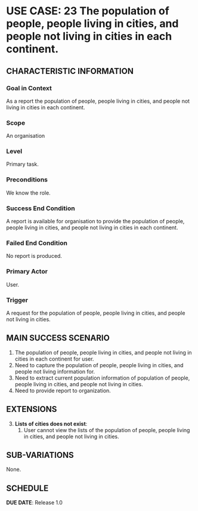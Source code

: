 # USE CASE: 23 The population of people, people living in cities, and people not living in cities in each continent.

## CHARACTERISTIC INFORMATION

### Goal in Context

As a report the population of people, people living in cities, and people not living in cities in each continent.

### Scope

An organisation

### Level

Primary task.

### Preconditions

We know the role.

### Success End Condition

A report is available for organisation to provide the population of people, people living in cities, and people not living in cities in each continent.

### Failed End Condition

No report is produced.

### Primary Actor

User.

### Trigger

A request for the population of people, people living in cities, and people not living in cities.

## MAIN SUCCESS SCENARIO

1. The population of people, people living in cities, and people not living in cities in each continent for user.
2. Need to capture the population of people, people living in cities, and people not living information for.
3. Need to extract current population information of population of people, people living in cities, and people not living in cities.
4. Need to  provide report to organization.

## EXTENSIONS

3. **Lists of  cities does not exist**:
    1. User cannot view the lists of the population of people, people living in cities, and people not living in cities.

## SUB-VARIATIONS

None.

## SCHEDULE

**DUE DATE**: Release 1.0
